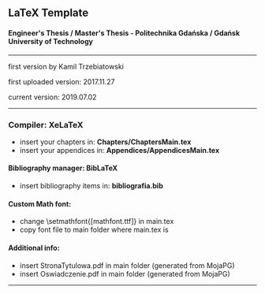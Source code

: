 ﻿## LaTeX Template 
#### Engineer's Thesis / Master's Thesis - Politechnika Gdańska / Gdańsk University of Technology

---

first version by Kamil Trzebiatowski

first uploaded version: 2017.11.27

current version: 2019.07.02

---

### Compiler: **XeLaTeX**
- insert your chapters in: **Chapters/ChaptersMain.tex**
- insert your appendices in: **Appendices/AppendicesMain.tex**

#### Bibliography manager: **BibLaTeX**
- insert bibliography items in: **bibliografia.bib**

#### Custom Math font:
- change \setmathfont{[mathfont.ttf]} in main.tex
- copy font file to main folder where main.tex is

#### Additional info:
- insert StronaTytulowa.pdf in main folder (generated from MojaPG)
- insert Oswiadczenie.pdf in main folder (generated from MojaPG)

--- 

